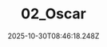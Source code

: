 ---
title: "02_Oscar"
description: ""
image: "/uploads/photos/1761813978245-02_Oscar.webp"
display: "/uploads/photos/1761813978245-02_Oscar-display.webp"
thumbnail: "/uploads/photos/1761813978245-02_Oscar-thumb.webp"
width: 6000
height: 4000
featured: false
date: 2025-10-30T08:46:18.248Z
order: 0
---